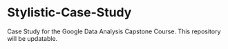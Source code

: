 # Stylistic-Case-Study
Case Study for the Google Data Analysis Capstone Course. This repository will be updatable.
